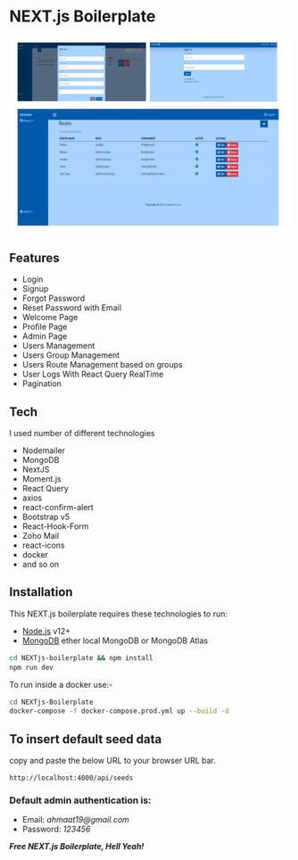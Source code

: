 # NEXT.js Boilerplate

![Boilerplate Screenshots](./screenshot.png)

## Features

- Login
- Signup
- Forgot Password
- Reset Password with Email
- Welcome Page
- Profile Page
- Admin Page
- Users Management
- Users Group Management
- Users Route Management based on groups
- User Logs With React Query RealTime
- Pagination

## Tech

I used number of different technologies

- Nodemailer
- MongoDB
- NextJS
- Moment.js
- React Query
- axios
- react-confirm-alert
- Bootstrap v5
- React-Hook-Form
- Zoho Mail
- react-icons
- docker
- and so on

## Installation

This NEXT.js boilerplate requires these technologies to run:

- [Node.js](https://nodejs.org/) v12+
- [MongoDB](https://mongodb.com/) ether local MongoDB or MongoDB Atlas

```sh
cd NEXTjs-boilerplate && npm install
npm run dev
```

To run inside a docker use:-

```sh
cd NEXTjs-Boilerplate
docker-compose -f docker-compose.prod.yml up --build -d
```

## To insert default seed data

copy and paste the below URL to your browser URL bar.

```
http://localhost:4000/api/seeds
```

### Default admin authentication is:

- Email: _ahmaat19@gmail.com_
- Password: _123456_

**_Free NEXT.js Boilerplate, Hell Yeah!_**
